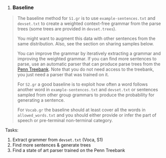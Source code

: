1. ### Baseline

> The baseline method for `S1.gr` is to use `example-sentences.txt` and `devset.txt` to create a weighted context-free grammar from the parse trees (some trees are provided in `devset.trees`). 
>
> You might want to augment this data with other sentences from the same distribution. Also, see the section on sharing samples below.
>
> You can improve the grammar by iteratively extracting a grammar and improving the weighted grammar. If you can find more sentences to parse, use an automatic parser that can produce parse trees from the [Penn Treebank](https://catalog.ldc.upenn.edu/ldc99t42). Note that you do not need access to the treebank, you just need a parser that was trained on it.
>
> For `S2.gr` a good baseline is to exploit how often a word follows another word in `example-sentences.txt` and `devset.txt` or sentences sampled from other group grammars to produce the probability for generating a sentence.
>
> For `Vocab.gr` the baseline should at least cover all the words in `allowed_words.txt` and you should either provide or infer the part of speech or pre-terminal non-terminal category.

Tasks:

1. Extract grammer from `devset.txt` (Voca, S1)
2. Find more sentences & generate trees
3. Find a state of art parser trained on the Penn Treebank